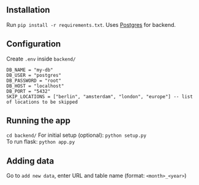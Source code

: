 ## Installation

Run `pip install -r requirements.txt`.
Uses [Postgres](https://www.postgresql.org/download/) for backend.

## Configuration

Create `.env` inside `backend/`

```
DB_NAME = "my-db"
DB_USER = "postgres"
DB_PASSWORD = "root"
DB_HOST = "localhost"
DB_PORT = "5432"
SKIP_LOCATIONS = ["berlin", "amsterdam", "london", "europe"] -- list of locations to be skipped
```

## Running the app

`cd backend/`
For initial setup (optional): `python setup.py`  
To run flask: `python app.py`  


## Adding data
Go to `add new data`, enter URL and table name (format: `<month>_<year>`)  

